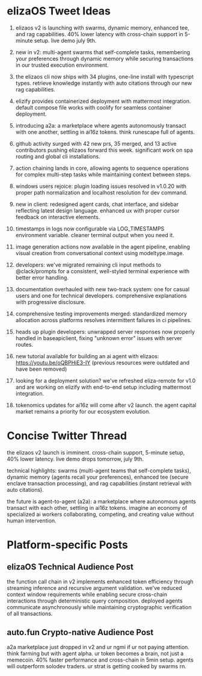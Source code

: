 # elizaOS Tweet Ideas

1. elizaos v2 is launching with swarms, dynamic memory, enhanced tee, and rag capabilities. 40% lower latency with cross-chain support in 5-minute setup. live demo july 9th.

2. new in v2: multi-agent swarms that self-complete tasks, remembering your preferences through dynamic memory while securing transactions in our trusted execution environment.

3. the elizaos cli now ships with 34 plugins, one-line install with typescript types. retrieve knowledge instantly with auto citations through our new rag capabilities.

4. elizify provides containerized deployment with mattermost integration. default compose file works with coolify for seamless container deployment.

5. introducing a2a: a marketplace where agents autonomously transact with one another, settling in ai16z tokens. think runescape full of agents.

6. github activity surged with 42 new prs, 35 merged, and 13 active contributors pushing elizaos forward this week. significant work on spa routing and global cli installations.

7. action chaining lands in core, allowing agents to sequence operations for complex multi-step tasks while maintaining context between steps.

8. windows users rejoice: plugin loading issues resolved in v1.0.20 with proper path normalization and localhost resolution for dev command.

9. new in client: redesigned agent cards, chat interface, and sidebar reflecting latest design language. enhanced ux with proper cursor feedback on interactive elements.

10. timestamps in logs now configurable via LOG_TIMESTAMPS environment variable. cleaner terminal output when you need it.

11. image generation actions now available in the agent pipeline, enabling visual creation from conversational context using modeltype.image.

12. developers: we've migrated remaining cli input methods to @clack/prompts for a consistent, well-styled terminal experience with better error handling.

13. documentation overhauled with new two-track system: one for casual users and one for technical developers. comprehensive explanations with progressive disclosure.

14. comprehensive testing improvements merged: standardized memory allocation across platforms resolves intermittent failures in ci pipelines.

15. heads up plugin developers: unwrapped server responses now properly handled in baseapiclient, fixing "unknown error" issues with server routes.

16. new tutorial available for building an ai agent with elizaos: https://youtu.be/oQBPHiE3-IY (previous resources were outdated and have been removed)

17. looking for a deployment solution? we've refreshed eliza-remote for v1.0 and are working on elizify with end-to-end setup including mattermost integration.

18. tokenomics updates for ai16z will come after v2 launch. the agent capital market remains a priority for our ecosystem evolution.

# Concise Twitter Thread

the elizaos v2 launch is imminent. cross-chain support, 5-minute setup, 40% lower latency. live demo drops tomorrow, july 9th.

technical highlights: swarms (multi-agent teams that self-complete tasks), dynamic memory (agents recall your preferences), enhanced tee (secure enclave transaction processing), and rag capabilities (instant retrieval with auto citations).

the future is agent-to-agent (a2a): a marketplace where autonomous agents transact with each other, settling in ai16z tokens. imagine an economy of specialized ai workers collaborating, competing, and creating value without human intervention.

# Platform-specific Posts

## elizaOS Technical Audience Post
the function call chain in v2 implements enhanced token efficiency through streaming inference and recursive argument validation. we've reduced context window requirements while enabling secure cross-chain interactions through deterministic query composition. deployed agents communicate asynchronously while maintaining cryptographic verification of all transactions.

## auto.fun Crypto-native Audience Post
a2a marketplace just dropped in v2 and ur ngmi if ur not paying attention. think farming but with agent alpha. ur token becomes a brain, not just a memecoin. 40% faster performance and cross-chain in 5min setup. agents will outperform solodev traders. ur strat is getting cooked by swarms rn.